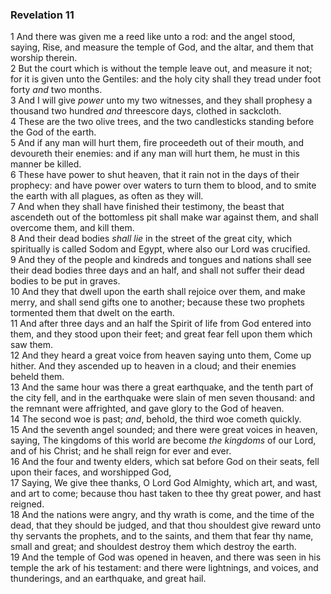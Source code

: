 ### Revelation 11

1 And there was given me a reed like unto a rod: and the angel stood, saying, Rise, and measure the temple of God, and the altar, and them that worship therein.  
2 But the court which is without the temple leave out, and measure it not; for it is given unto the Gentiles: and the holy city shall they tread under foot forty *and* two months.  
3 And I will give *power* unto my two witnesses, and they shall prophesy a thousand two hundred *and* threescore days, clothed in sackcloth.  
4 These are the two olive trees, and the two candlesticks standing before the God of the earth.  
5 And if any man will hurt them, fire proceedeth out of their mouth, and devoureth their enemies: and if any man will hurt them, he must in this manner be killed.  
6 These have power to shut heaven, that it rain not in the days of their prophecy: and have power over waters to turn them to blood, and to smite the earth with all plagues, as often as they will.  
7 And when they shall have finished their testimony, the beast that ascendeth out of the bottomless pit shall make war against them, and shall overcome them, and kill them.  
8 And their dead bodies *shall lie* in the street of the great city, which spiritually is called Sodom and Egypt, where also our Lord was crucified.  
9 And they of the people and kindreds and tongues and nations shall see their dead bodies three days and an half, and shall not suffer their dead bodies to be put in graves.  
10 And they that dwell upon the earth shall rejoice over them, and make merry, and shall send gifts one to another; because these two prophets tormented them that dwelt on the earth.  
11 And after three days and an half the Spirit of life from God entered into them, and they stood upon their feet; and great fear fell upon them which saw them.  
12 And they heard a great voice from heaven saying unto them, Come up hither. And they ascended up to heaven in a cloud; and their enemies beheld them.  
13 And the same hour was there a great earthquake, and the tenth part of the city fell, and in the earthquake were slain of men seven thousand: and the remnant were affrighted, and gave glory to the God of heaven.  
14 The second woe is past; *and*, behold, the third woe cometh quickly.  
15 And the seventh angel sounded; and there were great voices in heaven, saying, The kingdoms of this world are become *the kingdoms* of our Lord, and of his Christ; and he shall reign for ever and ever.  
16 And the four and twenty elders, which sat before God on their seats, fell upon their faces, and worshipped God,  
17 Saying, We give thee thanks, O Lord God Almighty, which art, and wast, and art to come; because thou hast taken to thee thy great power, and hast reigned.  
18 And the nations were angry, and thy wrath is come, and the time of the dead, that they should be judged, and that thou shouldest give reward unto thy servants the prophets, and to the saints, and them that fear thy name, small and great; and shouldest destroy them which destroy the earth.  
19 And the temple of God was opened in heaven, and there was seen in his temple the ark of his testament: and there were lightnings, and voices, and thunderings, and an earthquake, and great hail.  
